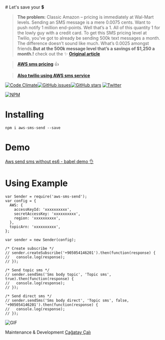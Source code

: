 # Let's save your :heavy_dollar_sign:

> **The problem:**
Classic Amazon – pricing is immediately at Wal-Mart levels. Sending an SMS message is a mere 0.0075 cents.  Want to push notify 1 million end-points. Well that’s a 1. All of this quantity 1 for the lowly guy with a credit card. To get this SMS pricing level at Twilio, you’ve got to already be sending 500k text messages a month.  The difference doesn’t sound like much. What’s 0.0025 amongst friends.**But at the 500k message level that’s a savings of $1,250 a month.!**
> check out the :sparkles:  [**Original article**](https://www.chriskranky.com/the-threat-from-below-amazon-aws/)

> [**AWS sms pricing**](https://aws.amazon.com/sns/sms-pricing/)  :+1:

> [**Also twilio using AWS sms service**](https://www.twilio.com/press/releases/release-aws-sns)

[![Code Climate](https://codeclimate.com/github/svtek/aws-sms-send/badges/gpa.svg)](https://codeclimate.com/github/svtek/aws-sms-send)[![GitHub issues](https://img.shields.io/github/issues/svtek/aws-sms-send.svg?style=flat-square)](https://github.com/svtek/aws-sms-send/issues)[![GitHub stars](https://img.shields.io/github/stars/svtek/aws-sms-send.svg?style=flat-square)](https://github.com/svtek/aws-sms-send/stargazers)
[![Twitter](https://img.shields.io/twitter/url/https/github.com/svtek/aws-sms-send.svg?style=social)](https://twitter.com/intent/tweet?text=Wow:&url=%5Bobject%20Object%5D)

[![NPM](https://nodei.co/npm/aws-sms-send.png?downloads=true&downloadRank=true&stars=true)](https://nodei.co/npm/aws-sms-send/)
# Installing

```
npm i aws-sms-send --save
```

# Demo

[Aws send sms without es6 - babel demo :ok_hand:](https://github.com/ccali14/aws-sms-send-demo)

# Using Example

```
var Sender = require('aws-sms-send');
var config = {
  AWS: {
    accessKeyId: 'xxxxxxxxxx',
    secretAccessKey: 'xxxxxxxxxx',
    region: 'xxxxxxxxxx',
  },
  topicArn: 'xxxxxxxxxx',
};

var sender = new Sender(config);

/* Create subscribe */
// sender.createSubscribe('+905054146201').then(function(response) {
//   console.log(response);
// });

/* Send topic sms */
// sender.sendSms('Sms body topic', 'Topic sms', true).then(function(response) {
//   console.log(response);
// });

/* Send direct sms */
// sender.sendSms('Sms body direct', 'Topic sms', false, '+905054146201').then(function(response) {
//   console.log(response);
// });
```

![GIF](https://github.com/svtek/aws-sms-send/blob/master/aws.gif)

Maintenance & Development [Çağatay Çalı](http://github.com/ccali14)
